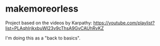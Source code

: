 # makemoreorless
Project based on the videos by Karpathy: https://youtube.com/playlist?list=PLAqhIrjkxbuWI23v9cThsA9GvCAUhRvKZ  

I'm doing this as a "back to basics".
